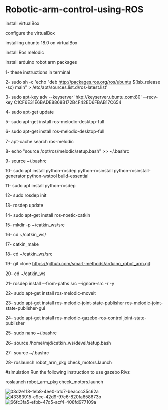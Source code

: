  # Robotic-arm-control-using-ROS
 install virtualBox
 
 configure the virtualBox
 
 installing ubunto 18.0 on virtualBox
 
 install Ros melodic
 
 install arduino robot arm packages
 
1- these instructions in terminal

2- sudo sh -c 'echo "deb http://packages.ros.org/ros/ubuntu $(lsb_release -sc) main" > /etc/apt/sources.list.d/ros-latest.list'

3- sudo apt-key adv --keyserver 'hkp://keyserver.ubuntu.com:80' --recv-key C1CF6E31E6BADE8868B172B4F42ED6FBAB17C654

4- sudo apt-get update

5- sudo apt-get install ros-melodic-desktop-full

6- sudo apt-get install ros-melodic-desktop-full

7- apt-cache search ros-melodic

8- echo "source /opt/ros/melodic/setup.bash" >> ~/.bashrc

9- source ~/.bashrc

10- sudo apt install python-rosdep python-rosinstall python-rosinstall-generator python-wstool build-essential

11- sudo apt install python-rosdep

12- sudo rosdep init

13- rosdep update

14- sudo apt-get install ros-noetic-catkin

15- mkdir -p ~/catkin_ws/src

16- cd ~/catkin_ws/

17- catkin_make

18- cd ~/catkin_ws/src

19- git clone https://github.com/smart-methods/arduino_robot_arm.git

20- cd ~/catkin_ws

21- rosdep install --from-paths src --ignore-src -r -y

22- sudo apt-get install ros-melodic-moveit

23- sudo apt-get install ros-melodic-joint-state-publisher ros-melodic-joint-state-publisher-gui

24- sudo apt-get install ros-melodic-gazebo-ros-control joint-state-publisher

25- sudo nano ~/.bashrc

26- source /home/mjd/catkin_ws/devel/setup.bash

27- source ~/.bashrc

28- roslaunch robot_arm_pkg check_motors.launch

 #simulation 
Run the following instruction to use gazebo Rivz

  roslaunch robot_arm_pkg check_motors.launch
 
![03d2e118-1eb8-4ee0-b1c7-beaccc35c62a](https://user-images.githubusercontent.com/85651071/123658386-5aeb3980-d83a-11eb-9c4c-7a15a6594c5c.jpg)
![43363915-c9ce-42d9-97c6-820fa658673b](https://user-images.githubusercontent.com/85651071/123658488-72c2bd80-d83a-11eb-9113-cb09e7e7f04d.jpg)
![66fc3fa5-efbb-47d5-acf4-408fd977109a](https://user-images.githubusercontent.com/85651071/123658580-89691480-d83a-11eb-9710-9c03c7b76281.jpg)







